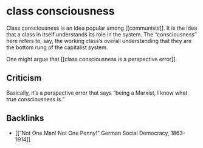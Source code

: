 # class consciousness

Class consciousness is an idea popular among [[communists]]. It is the idea that a class in itself understands its role in the system. The &ldquo;consciousness&rdquo; here refers to, say, the working class&rsquo;s overall understanding that they are the bottom rung of the capitalist system.

One might argue that [[class consciousness is a perspective error]].


<a id="org5fee05f"></a>

## Criticism

Basically, it&rsquo;s a perspective error that says &ldquo;being a Marxist, I know what true consciousness is.&rdquo;


<a id="orgf59e5c1"></a>

## Backlinks

-   [[&ldquo;Not One Man! Not One Penny!&rdquo; German Social Democracy, 1863-1914]]
